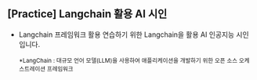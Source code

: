 ## [Practice] Langchain 활용 AI 시인 
- Langchain 프레임워크 활용 연습하기 위한 Langchain을 활용 AI 인공지능 시인 입니다.

  <sub>*LangChain : 대규모 언어 모델(LLM)을 사용하여 애플리케이션을 개발하기 위한 오픈 소스 오케스트레이션 프레임워크</sub>
